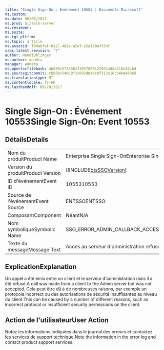 ```yaml
---
title: "Single Sign-On : Événement 10553 | Documents Microsoft"
ms.custom: 
ms.date: 06/08/2017
ms.prod: biztalk-server
ms.reviewer: 
ms.suite: 
ms.tgt_pltfrm: 
ms.topic: article
ms.assetid: f0da8faf-8127-4d2e-a2ef-e5af20aff34f
caps.latest.revision: "7"
author: MandiOhlinger
ms.author: mandia
manager: anneta
ms.openlocfilehash: ab089c5732661f38578501229934dde218e34cb4
ms.sourcegitcommit: cb908c540d8f1a692d01dc8f313e16cb4b4e696d
ms.translationtype: MT
ms.contentlocale: fr-FR
ms.lasthandoff: 09/20/2017
---
```

# <a name="single-sign-on-event-10553"></a><span data-ttu-id="539b5-102">Single Sign-On : Événement 10553</span><span class="sxs-lookup"><span data-stu-id="539b5-102">Single Sign-On: Event 10553</span></span>
## <a name="details"></a><span data-ttu-id="539b5-103">Détails</span><span class="sxs-lookup"><span data-stu-id="539b5-103">Details</span></span>  
  
|||  
|-|-|  
|<span data-ttu-id="539b5-104">Nom du produit</span><span class="sxs-lookup"><span data-stu-id="539b5-104">Product Name</span></span>|<span data-ttu-id="539b5-105">Enterprise Single Sign-On</span><span class="sxs-lookup"><span data-stu-id="539b5-105">Enterprise Single Sign-On</span></span>|  
|<span data-ttu-id="539b5-106">Version du produit</span><span class="sxs-lookup"><span data-stu-id="539b5-106">Product Version</span></span>|[!INCLUDE[btsSSOVersion](../includes/btsssoversion-md.md)]|  
|<span data-ttu-id="539b5-107">ID d'événement</span><span class="sxs-lookup"><span data-stu-id="539b5-107">Event ID</span></span>|<span data-ttu-id="539b5-108">10553</span><span class="sxs-lookup"><span data-stu-id="539b5-108">10553</span></span>|  
|<span data-ttu-id="539b5-109">Source de l'événement</span><span class="sxs-lookup"><span data-stu-id="539b5-109">Event Source</span></span>|<span data-ttu-id="539b5-110">ENTSSO</span><span class="sxs-lookup"><span data-stu-id="539b5-110">ENTSSO</span></span>|  
|<span data-ttu-id="539b5-111">Composant</span><span class="sxs-lookup"><span data-stu-id="539b5-111">Component</span></span>|<span data-ttu-id="539b5-112">Néant</span><span class="sxs-lookup"><span data-stu-id="539b5-112">N/A</span></span>|  
|<span data-ttu-id="539b5-113">Nom symbolique</span><span class="sxs-lookup"><span data-stu-id="539b5-113">Symbolic Name</span></span>|<span data-ttu-id="539b5-114">SSO_ERROR_ADMIN_CALLBACK_ACCESS_DENIED</span><span class="sxs-lookup"><span data-stu-id="539b5-114">SSO_ERROR_ADMIN_CALLBACK_ACCESS_DENIED</span></span>|  
|<span data-ttu-id="539b5-115">Texte du message</span><span class="sxs-lookup"><span data-stu-id="539b5-115">Message Text</span></span>|<span data-ttu-id="539b5-116">Accès au serveur d'administration refusé.%r</span><span class="sxs-lookup"><span data-stu-id="539b5-116">Admin server access denied.%r</span></span>|  
  
## <a name="explanation"></a><span data-ttu-id="539b5-117">Explication</span><span class="sxs-lookup"><span data-stu-id="539b5-117">Explanation</span></span>  
 <span data-ttu-id="539b5-118">Un appel a été émis entre un client et le serveur d'administration mais il a été refusé.</span><span class="sxs-lookup"><span data-stu-id="539b5-118">A call was made from a client to the Admin server but was not accepted.</span></span> <span data-ttu-id="539b5-119">Cela peut être dû à de nombreuses raisons, par exemple un protocole incorrect ou des autorisations de sécurité insuffisantes au niveau du client.</span><span class="sxs-lookup"><span data-stu-id="539b5-119">This can be caused by a number of different reasons, such as incorrect protocol or insufficient security permissions on the client.</span></span>  
  
## <a name="user-action"></a><span data-ttu-id="539b5-120">Action de l'utilisateur</span><span class="sxs-lookup"><span data-stu-id="539b5-120">User Action</span></span>  
 <span data-ttu-id="539b5-121">Notez les informations indiquées dans le journal des erreurs et contactez les services de support technique.</span><span class="sxs-lookup"><span data-stu-id="539b5-121">Note the information in the error log and contact product support services.</span></span>